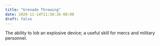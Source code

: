 ```yaml
---
title: "Grenade Throwing"
date: 2020-11-14T11:58:26-08:00
draft: false
---
```


The ability to lob an explosive device; a useful skill for mercs and military personnel.